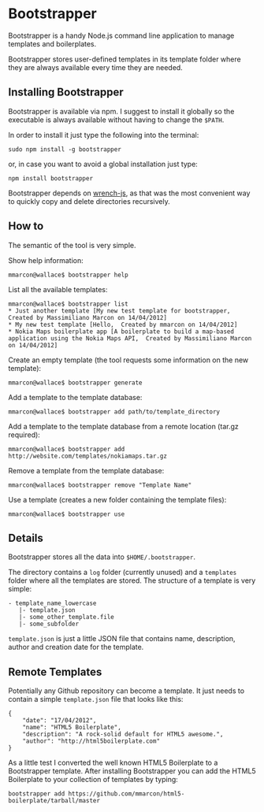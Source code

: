 # Bootstrapper

Bootstrapper is a handy Node.js command line application to manage templates and boilerplates.

Bootstrapper stores user-defined templates in its template folder where they are always available every time they are needed.

## Installing Bootstrapper

Bootstrapper is available via npm. I suggest to install it globally so the executable is always available without having to change the `$PATH`.

In order to install it just type the following into the terminal:

    sudo npm install -g bootstrapper
    
or, in case you want to avoid a global installation just type:

    npm install bootstrapper
    
Bootstrapper depends on [wrench-js](https://github.com/ryanmcgrath/wrench-js), as that was the most convenient way to quickly copy and delete directories recursively.

## How to

The semantic of the tool is very simple.

Show help information:

    mmarcon@wallace$ bootstrapper help
    
List all the available templates:

    mmarcon@wallace$ bootstrapper list
    * Just another template [My new test template for bootstrapper,  Created by Massimiliano Marcon on 14/04/2012]
    * My new test template [Hello,  Created by mmarcon on 14/04/2012]
    * Nokia Maps boilerplate app [A boilerplate to build a map-based application using the Nokia Maps API,  Created by Massimiliano Marcon on 14/04/2012]
    
Create an empty template (the tool requests some information on the new template):

    mmarcon@wallace$ bootstrapper generate
    
Add a template to the template database:

    mmarcon@wallace$ bootstrapper add path/to/template_directory

Add a template to the template database from a remote location (tar.gz required):
    
    mmarcon@wallace$ bootstrapper add http://website.com/templates/nokiamaps.tar.gz
    
Remove a template from the template database:

    mmarcon@wallace$ bootstrapper remove "Template Name"
   
Use a template (creates a new folder containing the template files):
    
    mmarcon@wallace$ bootstrapper use
    
## Details
Bootstrapper stores all the data into `$HOME/.bootstrapper`.

The directory contains a `log` folder (currently unused) and a `templates` folder where all the templates are stored. The structure of a template is very simple:

    - template_name_lowercase
       |- template.json
       |- some_other_template.file
       |- some_subfolder
       
`template.json` is just a little JSON file that contains name, description, author and creation date for the template.

## Remote Templates

Potentially any Github repository can become a template. It just needs to contain a simple `template.json` file that looks like this:

    {
        "date": "17/04/2012",
        "name": "HTML5 Boilerplate",
        "description": "A rock-solid default for HTML5 awesome.",
        "author": "http://html5boilerplate.com"
    }

As a little test I converted the well known HTML5 Boilerplate to a Bootstrapper template. After installing Bootstrapper you can add the HTML5 Boilerplate to your collection of templates by typing:

    bootstrapper add https://github.com/mmarcon/html5-boilerplate/tarball/master